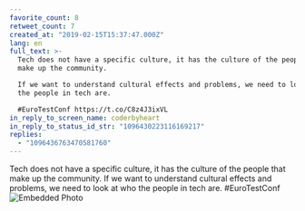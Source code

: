 ```yaml
---
favorite_count: 8
retweet_count: 7
created_at: "2019-02-15T15:37:47.000Z"
lang: en
full_text: >-
  Tech does not have a specific culture, it has the culture of the people that
  make up the community.

  If we want to understand cultural effects and problems, we need to look at who
  the people in tech are.

  #EuroTestConf https://t.co/C8z4J3ixVL
in_reply_to_screen_name: coderbyheart
in_reply_to_status_id_str: "1096430223116169217"
replies:
  - "1096436763470581760"
---
```


Tech does not have a specific culture, it has the culture of the people that
make up the community. If we want to understand cultural effects and problems,
we need to look at who the people in tech are. #EuroTestConf
![Embedded Photo](https://twitter-media-coderbyheart.s3.eu-north-1.amazonaws.com/1096433397566713857-DzdQW5OX0AAfi-2.jpg)
